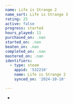 ```yaml
---
name: Life is Strange 2
name_sort: Life is Strange 3
rating: 25
active: false
progress: started
hours_played: 11
purchased_on: .nan
started_on: .nan
beaten_on: .nan
completed_on: .nan
mastered_on: .nan
identifiers:
  - type: steam
    appid: '532210'
    name: Life is Strange 2
    synced_on: '2024-10-10'

---
```

-
